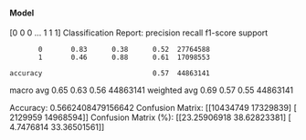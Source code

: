 #### Model
[0 0 0 ... 1 1 1]
Classification Report:
              precision    recall  f1-score   support

           0       0.83      0.38      0.52  27764588
           1       0.46      0.88      0.61  17098553

    accuracy                           0.57  44863141
   macro avg       0.65      0.63      0.56  44863141
weighted avg       0.69      0.57      0.55  44863141

Accuracy: 0.5662408479156642
Confusion Matrix:
[[10434749 17329839]
 [ 2129959 14968594]]
Confusion Matrix (%):
[[23.25906918 38.62823381]
 [ 4.7476814  33.36501561]]

